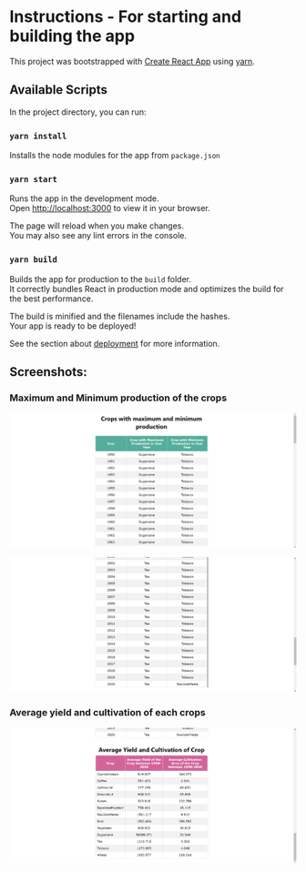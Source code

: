 # Instructions - For starting and building the app

This project was bootstrapped with [Create React App](https://github.com/facebook/create-react-app) using [yarn](https://classic.yarnpkg.com/en/).

## Available Scripts

In the project directory, you can run:

### `yarn install`

Installs the node modules for the app from `package.json`

### `yarn start`

Runs the app in the development mode.\
Open [http://localhost:3000](http://localhost:3000) to view it in your browser.

The page will reload when you make changes.\
You may also see any lint errors in the console.

### `yarn build`

Builds the app for production to the `build` folder.\
It correctly bundles React in production mode and optimizes the build for the best performance.

The build is minified and the filenames include the hashes.\
Your app is ready to be deployed!

See the section about [deployment](https://facebook.github.io/create-react-app/docs/deployment) for more information.

## Screenshots:

### Maximum and Minimum production of the crops
![solution-screenshot-maxmin-prod](./public/images/1maxmin1.png)

![solution-screenshot-maxmin-prod](./public/images/1maxmin2.png)

### Average yield and cultivation of each crops
![solution-screenshot-avg-yield-and-cultivation](./public/images/avgYield1.png)